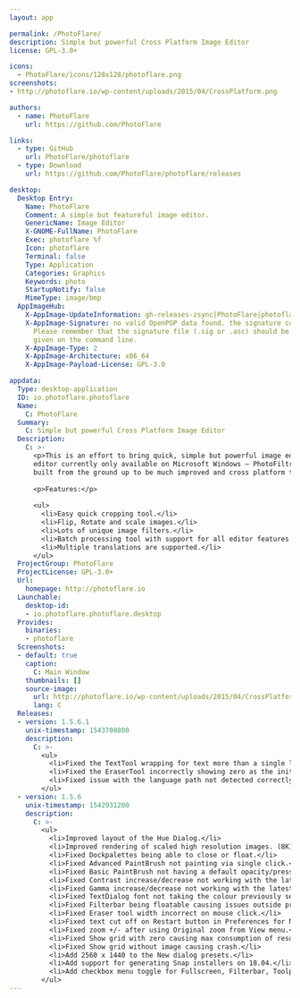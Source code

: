 ```yaml
---
layout: app

permalink: /PhotoFlare/
description: Simple but powerful Cross Platform Image Editor
license: GPL-3.0+

icons:
  - PhotoFlare/icons/128x128/photoflare.png
screenshots:
- http://photoflare.io/wp-content/uploads/2015/04/CrossPlatform.png

authors:
  - name: PhotoFlare
    url: https://github.com/PhotoFlare

links:
  - type: GitHub
    url: PhotoFlare/photoflare
  - type: Download
    url: https://github.com/PhotoFlare/photoflare/releases

desktop:
  Desktop Entry:
    Name: PhotoFlare
    Comment: A simple but featureful image editor.
    GenericName: Image Editor
    X-GNOME-FullName: PhotoFlare
    Exec: photoflare %f
    Icon: photoflare
    Terminal: false
    Type: Application
    Categories: Graphics
    Keywords: photo
    StartupNotify: false
    MimeType: image/bmp
  AppImageHub:
    X-AppImage-UpdateInformation: gh-releases-zsync|PhotoFlare|photoflare|continuous|PhotoFlare*-x86_64.AppImage.zsync
    X-AppImage-Signature: no valid OpenPGP data found. the signature could not be verified.
      Please remember that the signature file (.sig or .asc) should be the first file
      given on the command line.
    X-AppImage-Type: 2
    X-AppImage-Architecture: x86_64
    X-AppImage-Payload-License: GPL-3.0

appdata:
  Type: desktop-application
  ID: io.photoflare.photoflare
  Name:
    C: PhotoFlare
  Summary:
    C: Simple but powerful Cross Platform Image Editor
  Description:
    C: >-
      <p>This is an effort to bring quick, simple but powerful image editing to the masses. PhotoFlare is inspired by the image
      editor currently only available on Microsoft Windows – PhotoFiltre. However, it will not be a straight clone. It is being
      built from the ground up to be much improved and cross platform too!</p>
  
      <p>Features:</p>
  
      <ul>
        <li>Easy quick cropping tool.</li>
        <li>Flip, Rotate and scale images.</li>
        <li>Lots of unique image filters.</li>
        <li>Batch processing tool with support for all editor features.</li>
        <li>Multiple translations are supported.</li>
      </ul>
  ProjectGroup: PhotoFlare
  ProjectLicense: GPL-3.0+
  Url:
    homepage: http://photoflare.io
  Launchable:
    desktop-id:
    - io.photoflare.photoflare.desktop
  Provides:
    binaries:
    - photoflare
  Screenshots:
  - default: true
    caption:
      C: Main Window
    thumbnails: []
    source-image:
      url: http://photoflare.io/wp-content/uploads/2015/04/CrossPlatform.png
      lang: C
  Releases:
  - version: 1.5.6.1
    unix-timestamp: 1543708800
    description:
      C: >-
        <ul>
          <li>Fixed the TextTool wrapping for text more than a single line.</li>
          <li>Fixed the EraserTool incorrectly showing zero as the initial radius.</li>
          <li>Fixed issue with the language path not detected correctly.</li>
        </ul>
  - version: 1.5.6
    unix-timestamp: 1542931200
    description:
      C: >-
        <ul>
          <li>Improved layout of the Hue Dialog.</li>
          <li>Improved rendering of scaled high resolution images. (8K)</li>
          <li>Fixed Dockpalettes being able to close or float.</li>
          <li>Fixed Advanced PaintBrush not painting via single click.</li>
          <li>Fixed Basic PaintBrush not having a default opacity/pressure set.</li>
          <li>Fixed Contrast increase/decrease not working with the latest graphicsmagick.</li>
          <li>Fixed Gamma increase/decrease not working with the latest graphicsmagick.</li>
          <li>Fixed TextDialog font not taking the colour previously selected after first use.</li>
          <li>Fixed Filterbar being floatable causing issues outside program bounds.</li>
          <li>Fixed Eraser tool width incorrect on mouse click.</li>
          <li>Fixed text cut off on Restart button in Preferences for NL translation.</li>
          <li>Fixed zoom +/- after using Original zoom from View menu.</li>
          <li>Fixed Show grid with zero causing max consumption of resources.</li>
          <li>Fixed Show grid without image causing crash.</li>
          <li>Add 2560 x 1440 to the New dialog presets.</li>
          <li>Add support for generating Snap installers on 18.04.</li>
          <li>Add checkbox menu toggle for Fullscreen, Filterbar, Toolpalette and View grid.</li>
        </ul>
---
```

